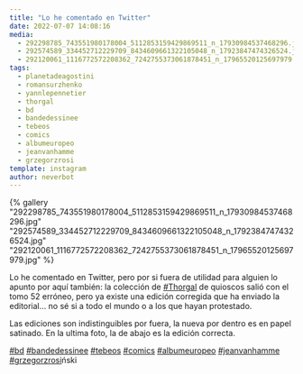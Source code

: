 ```yaml
---
title: "Lo he comentado en Twitter"
date: 2022-07-07 14:08:16
media: 
  - 292298785_743551980178004_5112853159429869511_n_17930984537468296.jpg
  - 292574589_334452712229709_8434609661322105048_n_17923847474326524.jpg
  - 292120061_1116772572208362_7242755373061878451_n_17965520125697979.jpg
tags: 
  - planetadeagostini
  - romansurzhenko
  - yannlepennetier
  - thorgal
  - bd
  - bandedessinee
  - tebeos
  - comics
  - albumeuropeo
  - jeanvanhamme
  - grzegorzrosi
template: instagram
author: neverbot
---
```


{% gallery "292298785_743551980178004_5112853159429869511_n_17930984537468296.jpg" "292574589_334452712229709_8434609661322105048_n_17923847474326524.jpg" "292120061_1116772572208362_7242755373061878451_n_17965520125697979.jpg" %}

Lo he comentado en Twitter, pero por si fuera de utilidad para alguien lo apunto por aquí también: la colección de [#Thorgal](/tags/thorgal) de quioscos salió con el tomo 52 erróneo, pero ya existe una edición corregida que ha enviado la editorial… no sé si a todo el mundo o a los que hayan protestado.

Las ediciones son indistinguibles por fuera, la nueva por dentro es en papel satinado. En la ultima foto, la de abajo es la edición correcta.

[#bd](/tags/bd) [#bandedessinee](/tags/bandedessinee) [#tebeos](/tags/tebeos) [#comics](/tags/comics) [#albumeuropeo](/tags/albumeuropeo) [#jeanvanhamme](/tags/jeanvanhamme) [#grzegorzrosi](/tags/grzegorzrosi)ński
